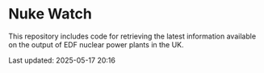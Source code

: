 # Nuke Watch

This repository includes code for retrieving the latest information available on the output of EDF nuclear power plants in the UK.

Last updated: 2025-05-17 20:16
